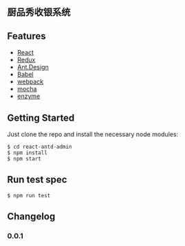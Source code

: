 ## 厨品秀收银系统

## Features

- [React](https://facebook.github.io/react/)
- [Redux](https://github.com/reactjs/redux)
- [Ant.Design](http://ant.design/)
- [Babel](https://babeljs.io/)
- [webpack](https://webpack.github.io/)
- [mocha](https://mochajs.org/)
- [enzyme](https://github.com/airbnb/enzyme)

## Getting Started

Just clone the repo and install the necessary node modules:

```shell
$ cd react-antd-admin
$ npm install
$ npm start
```

## Run test spec

```shell
$ npm run test
```

## Changelog

### 0.0.1